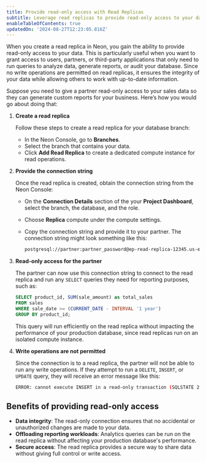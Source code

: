 ```yaml
---
title: Provide read-only access with Read Replicas
subtitle: Leverage read replicas to provide read-only access to your data
enableTableOfContents: true
updatedOn: '2024-08-27T12:23:05.816Z'
---
```


When you create a read replica in Neon, you gain the ability to provide read-only access to your data. This is particularly useful when you want to grant access to users, partners, or third-party applications that only need to run queries to analyze data, generate reports, or audit your database. Since no write operations are permitted on read replicas, it ensures the integrity of your data while allowing others to work with up-to-date information.

Suppose you need to give a partner read-only access to your sales data so they can generate custom reports for your business. Here’s how you would go about doing that:

1. **Create a read replica**
   
   Follow these steps to create a read replica for your database branch:
   - In the Neon Console, go to **Branches**.
   - Select the branch that contains your data.
   - Click **Add Read Replica** to create a dedicated compute instance for read operations.

2. **Provide the connection string**  
   
   Once the read replica is created, obtain the connection string from the Neon Console:
   - On the **Connection Details** section of the your **Project Dashboard**, select the branch, the database, and the role.
   - Choose **Replica** compute under the compute settings.
   - Copy the connection string and provide it to your partner. The connection string might look something like this:

        ```bash shouldWrap
        postgresql://partner:partner_password@ep-read-replica-12345.us-east-2.aws.neon.tech/sales_db?sslmode=require
        ```

3. **Read-only access for the partner**

    The partner can now use this connection string to connect to the read replica and run any `SELECT` queries they need for reporting purposes, such as:

    ```sql
    SELECT product_id, SUM(sale_amount) as total_sales
    FROM sales
    WHERE sale_date >= (CURRENT_DATE - INTERVAL '1 year')
    GROUP BY product_id;
    ```

    This query will run efficiently on the read replica without impacting the performance of your production database, since read replicas run on an isolated compute instance.

4. **Write operations are not permitted**

    Since the connection is to a read replica, the partner will not be able to run any write operations. If they attempt to run a `DELETE`, `INSERT`, or `UPDATE` query, they will receive an error message like this:

    ```bash
    ERROR: cannot execute INSERT in a read-only transaction (SQLSTATE 25006)
    ```

## Benefits of providing read-only access

- **Data integrity**: The read-only connection ensures that no accidental or unauthorized changes are made to your data.
- **Offloading reporting workloads**: Analytics queries can be run on the read replica without affecting your production database's performance.
- **Secure access**: The read replica provides a secure way to share data without giving full control or write access.
